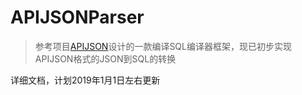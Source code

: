 # APIJSONParser

> 参考项目[APIJSON]()设计的一款编译SQL编译器框架，现已初步实现APIJSON格式的JSON到SQL的转换

详细文档，计划2019年1月1日左右更新

